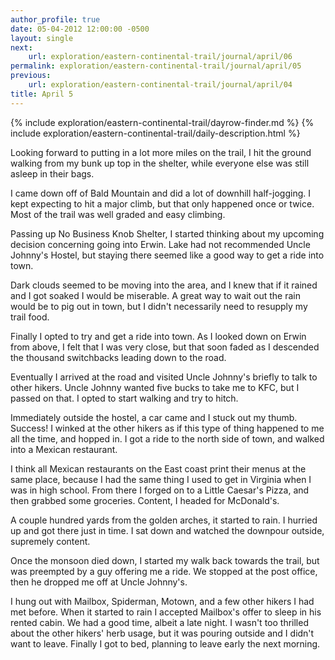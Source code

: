 ```yaml
---
author_profile: true
date: 05-04-2012 12:00:00 -0500
layout: single
next:
    url: exploration/eastern-continental-trail/journal/april/06
permalink: exploration/eastern-continental-trail/journal/april/05
previous:
    url: exploration/eastern-continental-trail/journal/april/04
title: April 5
---
```

{% include exploration/eastern-continental-trail/dayrow-finder.md %}
{% include exploration/eastern-continental-trail/daily-description.html %}

Looking forward to putting in a lot more miles on the trail, I hit the ground walking from my bunk up top in the shelter, while everyone else was still asleep in their bags.

I came down off of Bald Mountain and did a lot of downhill half-jogging. I kept expecting to hit a major climb, but that only happened once or twice. Most of the trail was well graded and easy climbing.

Passing up No Business Knob Shelter, I started thinking about my upcoming decision concerning going into Erwin. Lake had not recommended Uncle Johnny's Hostel, but staying there seemed like a good way to get a ride into town.

Dark clouds seemed to be moving into the area, and I knew that if it rained and I got soaked I would be miserable. A great way to wait out the rain would be to pig out in town, but I didn't necessarily need to resupply my trail food.

Finally I opted to try and get a ride into town. As I looked down on Erwin from above, I felt that I was very close, but that soon faded as I descended the thousand switchbacks leading down to the road.

Eventually I arrived at the road and visited Uncle Johnny's briefly to talk to other hikers. Uncle Johnny wanted five bucks to take me to KFC, but I passed on that. I opted to start walking and try to hitch.

Immediately outside the hostel, a car came and I stuck out my thumb. Success! I winked at the other hikers as if this type of thing happened to me all the time, and hopped in. I got a ride to the north side of town, and walked into a Mexican restaurant.

I think all Mexican restaurants on the East coast print their menus at the same place, because I had the same thing I used to get in Virginia when I was in high school. From there I forged on to a Little Caesar's Pizza, and then grabbed some groceries. Content, I headed for McDonald's.

A couple hundred yards from the golden arches, it started to rain. I hurried up and got there just in time. I sat down and watched the downpour outside, supremely content.

Once the monsoon died down, I started my walk back towards the trail, but was preempted by a guy offering me a ride. We stopped at the post office, then he dropped me off at Uncle Johnny's.

I hung out with Mailbox, Spiderman, Motown, and a few other hikers I had met before. When it started to rain I accepted Mailbox's offer to sleep in his rented cabin. We had a good time, albeit a late night. I wasn't too thrilled about the other hikers' herb usage, but it was pouring outside and I didn't want to leave. Finally I got to bed, planning to leave early the next morning.